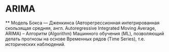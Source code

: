 # ARIMA

** Модель Бокса — Дженкинса (Авторегрессионная интегрированная скользящая средняя, англ. Autoregressive Integrated Moving Average, ARIMA) – Алгоритм (Algorithm) Машинного обучения (ML), позволяющий делать прогнозы на основе Временных рядов (Time Series), т.е. исторических наблюдений.